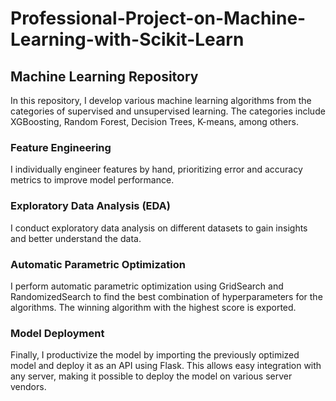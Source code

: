 # Professional-Project-on-Machine-Learning-with-Scikit-Learn
## Machine Learning Repository

In this repository, I develop various machine learning algorithms from the categories of supervised and unsupervised learning. The categories include XGBoosting, Random Forest, Decision Trees, K-means, among others.

### Feature Engineering
I individually engineer features by hand, prioritizing error and accuracy metrics to improve model performance.

### Exploratory Data Analysis (EDA)
I conduct exploratory data analysis on different datasets to gain insights and better understand the data.

### Automatic Parametric Optimization
I perform automatic parametric optimization using GridSearch and RandomizedSearch to find the best combination of hyperparameters for the algorithms. The winning algorithm with the highest score is exported.

### Model Deployment
Finally, I productivize the model by importing the previously optimized model and deploy it as an API using Flask. This allows easy integration with any server, making it possible to deploy the model on various server vendors.

